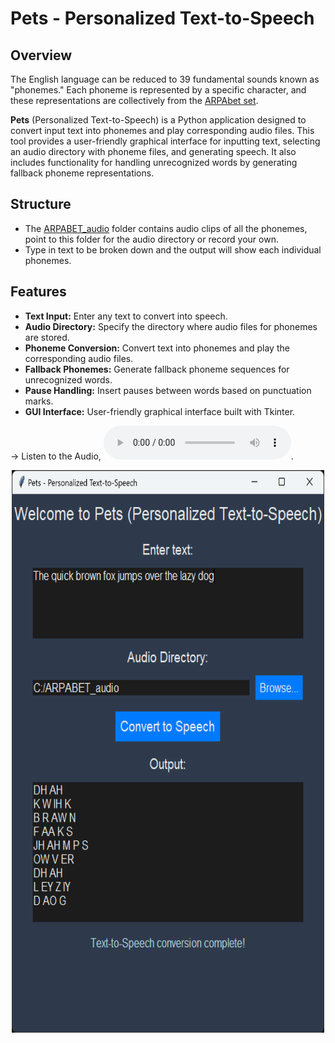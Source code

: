# Pets - Personalized Text-to-Speech

## Overview

The English language can be reduced to 39 fundamental sounds known as "phonemes." 
Each phoneme is represented by a specific character, and these representations are collectively from the [ARPAbet set](http://www.speech.cs.cmu.edu/cgi-bin/cmudict).

**Pets** (Personalized Text-to-Speech) is a Python application designed to convert input text into phonemes and play corresponding audio files. 
This tool provides a user-friendly graphical interface for inputting text, selecting an audio directory with phoneme files, and generating speech. 
It also includes functionality for handling unrecognized words by generating fallback phoneme representations.

## Structure
- The [ARPABET_audio](ARPABET_audio) folder contains audio clips of all the phonemes, point to this folder for the audio directory or record your own.
- Type in text to be broken down and the output will show each individual phonemes.


## Features

- **Text Input:** Enter any text to convert into speech.
- **Audio Directory:** Specify the directory where audio files for phonemes are stored.
- **Phoneme Conversion:** Convert text into phonemes and play the corresponding audio files.
- **Fallback Phonemes:** Generate fallback phoneme sequences for unrecognized words.
- **Pause Handling:** Insert pauses between words based on punctuation marks.
- **GUI Interface:** User-friendly graphical interface built with Tkinter.

&rarr; Listen to the Audio, ![pets.mp3](pets.mp3). 

<div align="center">
<img src="GUI.png" width=500 height=900>
</div>

